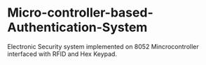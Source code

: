 # Micro-controller-based-Authentication-System
Electronic Security system implemented on 8052 Mincrocontroller interfaced with RFID and Hex Keypad.

